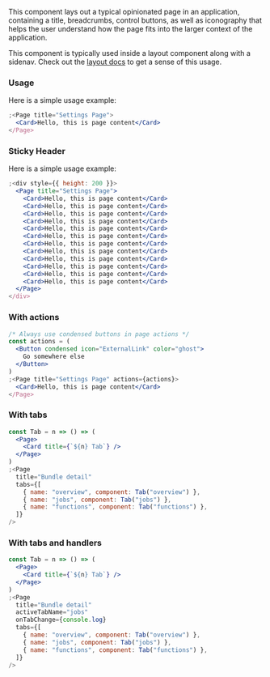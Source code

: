 This component lays out a typical opinionated page in an application, containing a title, breadcrumbs, control buttons, as well as iconography that helps the user understand how the page fits into the larger context of the application.

This component is typically used inside a layout component along with a sidenav. Check out the [layout docs](./layout.md) to get a sense of this usage.

### Usage

Here is a simple usage example:

```jsx
;<Page title="Settings Page">
  <Card>Hello, this is page content</Card>
</Page>
```

### Sticky Header

Here is a simple usage example:

```jsx
;<div style={{ height: 200 }}>
  <Page title="Settings Page">
    <Card>Hello, this is page content</Card>
    <Card>Hello, this is page content</Card>
    <Card>Hello, this is page content</Card>
    <Card>Hello, this is page content</Card>
    <Card>Hello, this is page content</Card>
    <Card>Hello, this is page content</Card>
    <Card>Hello, this is page content</Card>
    <Card>Hello, this is page content</Card>
    <Card>Hello, this is page content</Card>
    <Card>Hello, this is page content</Card>
    <Card>Hello, this is page content</Card>
    <Card>Hello, this is page content</Card>
  </Page>
</div>
```

### With actions

```jsx
/* Always use condensed buttons in page actions */
const actions = (
  <Button condensed icon="ExternalLink" color="ghost">
    Go somewhere else
  </Button>
)
;<Page title="Settings Page" actions={actions}>
  <Card>Hello, this is page content</Card>
</Page>
```

### With tabs

```jsx
const Tab = n => () => (
  <Page>
    <Card title={`${n} Tab`} />
  </Page>
)
;<Page
  title="Bundle detail"
  tabs={[
    { name: "overview", component: Tab("overview") },
    { name: "jobs", component: Tab("jobs") },
    { name: "functions", component: Tab("functions") },
  ]}
/>
```

### With tabs and handlers

```jsx
const Tab = n => () => (
  <Page>
    <Card title={`${n} Tab`} />
  </Page>
)
;<Page
  title="Bundle detail"
  activeTabName="jobs"
  onTabChange={console.log}
  tabs={[
    { name: "overview", component: Tab("overview") },
    { name: "jobs", component: Tab("jobs") },
    { name: "functions", component: Tab("functions") },
  ]}
/>
```
